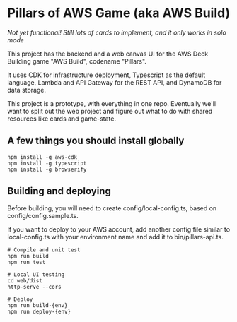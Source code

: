 # Pillars of AWS Game (aka AWS Build)

*Not yet functional! Still lots of cards to implement, and it only works in solo mode*

This project has the backend and a web canvas UI for the AWS Deck Building game "AWS Build", codename "Pillars".

It uses CDK for infrastructure deployment, Typescript as the default language, Lambda and API Gateway for the REST API, and DynamoDB for data storage.

This project is a prototype, with everything in one repo. Eventually we'll want to split out the web project and figure out what to do with shared resources like cards and game-state.

## A few things you should install globally

```
npm install -g aws-cdk
npm install -g typescript
npm install -g browserify
```

## Building and deploying

Before building, you will need to create config/local-config.ts, based on config/config.sample.ts.

If you want to deploy to your AWS account, add another config file similar to local-config.ts with your environment name and add it to bin/pillars-api.ts.

```
# Compile and unit test
npm run build
npm run test

# Local UI testing
cd web/dist
http-serve --cors

# Deploy
npm run build-{env}
npm run deploy-{env}



